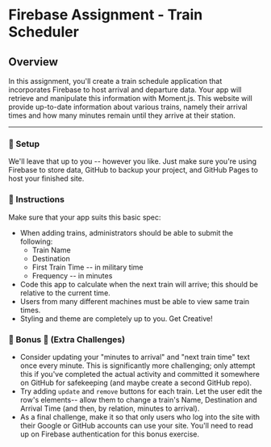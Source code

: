 # Firebase Assignment - Train Scheduler

## Overview

In this assignment, you'll create a train schedule application that incorporates Firebase to host arrival and departure data. Your app will retrieve and manipulate this information with Moment.js. This website will provide up-to-date information about various trains, namely their arrival times and how many minutes remain until they arrive at their station.

- - -

### :train: Setup

We'll leave that up to you -- however you like. Just make sure you're using Firebase to store data, GitHub to backup your project, and GitHub Pages to host your finished site.

### :pushpin: Instructions

Make sure that your app suits this basic spec:
  
- When adding trains, administrators should be able to submit the following:
  - Train Name
  - Destination
  - First Train Time -- in military time
  - Frequency -- in minutes
- Code this app to calculate when the next train will arrive; this should be relative to the current time.
- Users from many different machines must be able to view same train times.
- Styling and theme are completely up to you. Get Creative!

### :star2: Bonus :star2: (Extra Challenges)

- Consider updating your "minutes to arrival" and "next train time" text once every minute. This is significantly more challenging; only attempt this if you've completed the actual activity and committed it somewhere on GitHub for safekeeping (and maybe create a second GitHub repo).
- Try adding `update` and `remove` buttons for each train. Let the user edit the row's elements-- allow them to change a train's Name, Destination and Arrival Time (and then, by relation, minutes to arrival).
- As a final challenge, make it so that only users who log into the site with their Google or GitHub accounts can use your site. You'll need to read up on Firebase authentication for this bonus exercise.
